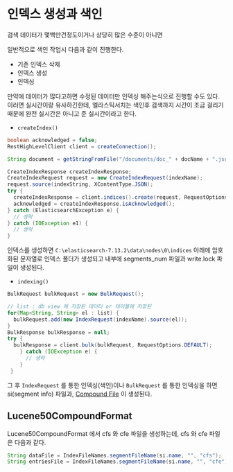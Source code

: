 # 인덱스 생성과 색인

검색 데이터가 몇백만건정도이거나 상당히 많은 수준이 아니면

일반적으로 색인 작업시 다음과 같이 진행한다.

- 기존 인덱스 삭제
- 인덱스 생성
- 인덱싱

만약에 데이터가 많다고하면 수정된 데이터만 인덱싱 해주는식으로 진행할 수도 있다. 이러면 실시간이랑 유사하긴한데, 엘라스틱서치는 색인후 검색까지 시간이 조금 걸리기 때문에 완전 실시간은 아니고
준 실시간이라고 한다.

- `createIndex()`

```java
boolean acknowledged = false;
RestHighLevelClient client = createConnection();

String document = getStringFromFile("/documents/doc_" + docName + ".json");

CreateIndexResponse createIndexResponse;
CreateIndexRequest request = new CreateIndexRequest(indexName);
request.source(indexString, XContentType.JSON);
try {
  createIndexResponse = client.indices().create(request, RequestOptions.DEFAULT);
  acknowledged = createIndexResponse.isAcknowledged();
} catch (ElasticsearchException e) {
  // 생략
} catch (IOException e1) {
  // 생략
}
```

인덱스를 생성하면 `C:\elasticsearch-7.13.2\data\nodes\0\indices` 아래에 암호화된 문자열로 인덱스 폴더가 생성되고 
내부에 segments_num 파일과 write.lock 파일이 생성된다.

- `indexing()`

```java
BulkRequest bulkRequest = new BulkRequest();

// list : db view 에 저장된 데이터 or 테이블에 저장된 
for(Map<String, String> el : list) {
  bulkRequest.add(new IndexRequest(indexName).source(el));
}
BulkResponse bulkResponse = null;
try {
  bulkResponse = client.bulk(bulkRequest, RequestOptions.DEFAULT);
    } catch (IOException e) {
      // 생략
    }
 }
```

그 후 `IndexRequest` 를 통한 인덱싱(색인)이나 `BulkRequest` 를 통한 인덱싱을 하면 si(segment info) 파일과, [Compound File](https://lucene.apache.org/core/5_1_0/core/org/apache/lucene/codecs/lucene50/Lucene50CompoundFormat.html) 이 생성된다.

## Lucene50CompoundFormat

Lucene50CompoundFormat 에서 cfs 와 cfe 파일을 생성하는데, cfs 와 cfe 파일은 다음과 같다.

```java
String dataFile = IndexFileNames.segmentFileName(si.name, "", "cfs");
String entriesFile = IndexFileNames.segmentFileName(si.name, "", "cfe");
```
